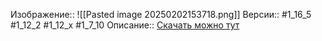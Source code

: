 Изображение:: ![[Pasted image 20250202153718.png]]
Версии:: #1_16_5 #1_12_2 #1_12_x #1_7_10
Описание:: [Скачать можно тут](https://minecraft-inside.ru/mods/20685-custom-npcs.html)